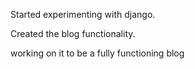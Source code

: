 Started experimenting with django.

Created the blog functionality.

working on it to be a fully functioning blog
